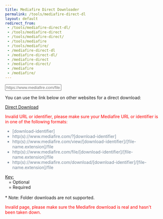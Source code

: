 ```yaml
---
title: Mediafire Direct Downloader
permalink: /tools/mediafire-direct-dl
layout: default
redirect_from:
 - /tools/mediafire-direct-dl/
 - /tools/mediafire-direct
 - /tools/mediafire-direct/
 - /tools/mediafire
 - /tools/mediafire/
 - /mediafire-direct-dl
 - /mediafire-direct-dl/
 - /mediafire-direct
 - /mediafire-direct/
 - /mediafire
 - /mediafire/
---
```



<link rel="stylesheet" href="/static/css/mediafire1.css">
<script src="/static/js/mediafire.js"></script>
<link rel="stylesheet" href="/static/css/mediafire2.css">


<input type="text" id="mediafire-url" autocomplete="off" spellcheck="false" placeholder="https://www.mediafire.com/file/abcde1234567890/file" aria-live="polite">
        
<p id="new-url" class="hide">You can use the link below on other websites for a direct download:<br>
<span id="mediafire-new-url"></span>
</p>

<p id="mediafire-dl-p"><a href="#" onclick="attemptDownloadRedirect();" id="mediafire-dl-btn" class="button green disable">Direct Download</a></p>

<div id="invalid-url" class="hide"><span style="color: red">Invalid URL or identifier, please make sure your Mediafire URL or identifier is in one of the following formats:</span><br>
    <ul style="color: lightslategray">
    <li>
        <span class="required">[download-identifier]</span>
    </li>
    <li>
        <span class="optional">http(s)://</span><span class="optional">www.</span><span class="required">mediafire.com/?[download-identifier]</span>
    </li>
    <li>
        <span class="optional">http(s)://</span><span class="optional">www.</span><span class="required">mediafire.com/view/[download-identifier]</span><span class="optional">/[file-name.extension]</span><span class="optional">/file</span>
    </li>
    <li>
        <span class="optional">http(s)://</span><span class="optional">www.</span><span class="required">mediafire.com/file/[download-identifier]</span><span class="optional">/[file-name.extension]</span><span class="optional">/file</span>
    </li>
    <li>
        <span class="optional">http(s)://</span><span class="optional">www.</span><span class="required">mediafire.com/download/[download-identifier]</span><span class="optional">/[file-name.extension]</span><span class="optional">/file</span>
    </li>
    </ul>
<span style="text-decoration: underline">Key:</span><br>
<span class="optional-key">&nbsp;&nbsp;</span> = Optional<br>
<span class="required-key">&nbsp;&nbsp;</span> = Required<br>
<br>
<span class="subtle">* Note: Folder downloads are not supported.</span>
</div>

<p id="invalid-page" class="hide"><span style="color: red">Invalid page, please make sure the Mediafire download is real and hasn't been taken down.</span></p>
</div>
</section>

